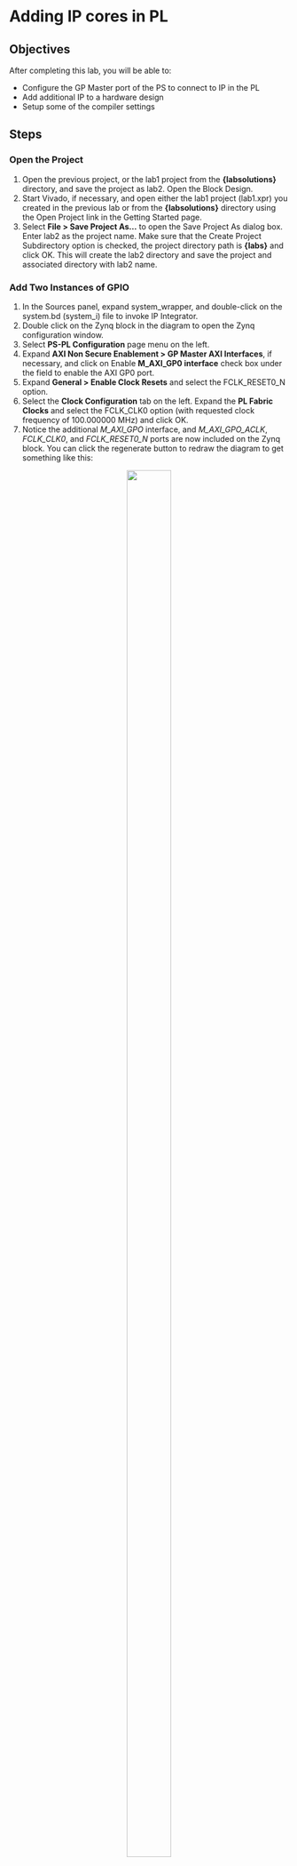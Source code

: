 # Adding IP cores in PL

## Objectives

After completing this lab, you will be able to:
*	Configure the GP Master port of the PS to connect to IP in the PL
*	Add additional IP to a hardware design
*	Setup some of the compiler settings

## Steps

### Open the Project

1. Open the previous project, or the lab1 project from the **{labsolutions}** directory, and save the project as lab2. Open the Block Design.
1.	Start Vivado, if necessary, and open either the lab1 project (lab1.xpr) you created in the previous lab or from the **{labsolutions}** directory using the Open Project link in the Getting Started page.
2.	Select **File > Save Project As…** to open the Save Project As dialog box. Enter lab2 as the project name.  Make sure that the Create Project Subdirectory option is checked, the project directory path is **{labs}** and click OK.
This will create the lab2 directory and save the project and associated directory with lab2 name.

### Add Two Instances of GPIO

1.	In the Sources panel, expand system_wrapper, and double-click on the system.bd (system_i) file to invoke IP Integrator.
2.	Double click on the Zynq block in the diagram to open the Zynq configuration window.
3.	Select **PS-PL Configuration** page menu on the left.
4.	Expand **AXI Non Secure Enablement > GP Master AXI Interfaces**, if necessary, and click on Enable **M_AXI_GP0 interface** check box under the field to enable the AXI GP0 port.
5.	Expand **General > Enable Clock Resets** and select the FCLK_RESET0_N option.
6.	Select the **Clock Configuration** tab on the left. Expand the **PL Fabric Clocks** and select the FCLK_CLK0 option (with requested clock frequency of 100.000000 MHz) and click OK.
7.	Notice the additional *M_AXI_GPO* interface, and *M_AXI_GPO_ACLK*, *FCLK_CLK0*, and *FCLK_RESET0_N* ports are now included on the Zynq block. You can click the regenerate button to redraw the diagram to get something like this:

<p align="center">
<img src ="/Embedded Systems/pics/lab 2/1BlockAXI.JPG " width="40%" height="80%"/>
</p>
<p align = "center">
<i>Zynq system with AXI and clock interfaces</i>
</p>

8.	Next add an IP by **right clicking on the Diagram window> Add IP** and search for AXI GPIO in the catalog

9.	Double-click the _AXI GPIO_ to add the core to the design. The core will be added to the design and the block diagram will be updated.

10.	Click on the AXI GPIO block to select it, and in the properties tab, change the name to **switches**

   <p align="center">
   <img src ="/Embedded Systems/pics/lab 2/2AXIblockadd.JPG "  width="50%" height="80%"/>
   </p>
   <p align = "center">
   <i>Change AXI GPIO default name</i>
   </p>

11.	Double click on the _AXI GPIO block_ to open the customization window.
12.	From the Board Interface drop down, select sws 8bits for _ZedBoard_, sws 4bits for _Zybo_ or sws 2bits for _PYNQ-Z2_ for **GPIO IP Interface**.
13.	Next, click the IP configuration tab, and notice the width has already been set to match the switches on the *Zedboard* (8), *Zybo* (4) or *PYNQ-Z2* (2)  

Notice that the peripheral can be configured for two channels, but, since we want to use only one channel without interrupt, leave the Enable Dual Channel and Enable Interrupt unchecked.  

14.	Click OK to save and close the customization window
15.	Notice that **Designer assistance** is available. Click on Run Connection Automation, and select **/switches/S_AXI**
16.	Click OK when prompted to automatically connect the master and slave interfaces

   <p align="center">
   <img src ="/Embedded Systems/pics/lab 2/3Dsgnswauto.JPG "  width="50%" height="80%"/>
   </p>
   <p align = "center">
   <i>Design with switches automatically connected</i>
   </p>

  Notice two additional blocks, Processor System Reset, and AXI Interconnect have automatically been added to the design. (The blocks can be dragged to be rearranged, or the design can be redrawn.).

18.	Add another instance of the GPIO peripheral (Add IP). Name it as **buttons**
19.	Double click on the IP block, select the _btns GPIO interface_ (btns_5bits for the _Zedboard_, btns_4bits for the _Zybo_ and btns 4bits for the _PYNQ-Z2_) and click OK.
At this point connection automation could be run, or the block could be connected manually. This time the block will be connected manually.
20.	Double click on the _AXI Interconnect_ (name : ps7_0_axi_periph) and change the Number of **Master Interfaces** to 2 and click OK

    <p align="center">
    <img src ="/Embedded Systems/pics/lab 2/4AXIrecust.JPG "  width="50%" height="80%"/>
    </p>
    <p align = "center">
    <i>Add master port to AXI Interconnect</i>
    </p>

21.	Click on the s_axi port of the buttons AXI GPIO block (name: buttons), and drag the pointer towards the AXI Interconnect block.

      The message 'Found 1 interface' should appear, and a green tick should appear beside the M01_AXI port on the AXI Interconnect indicating this is a valid port to connect to. Drag the pointer to this port and release the mouse button to make the connection.
22.	In a similar way, connect the following ports:

    *buttons s_axi_aclk -> Zynq7 Processing System  FCLK_CLK0*

    *buttons s_axi_aresetn -> Processor System Reset peripheral_aresetn*

    *AXI Interconnect M01_ACLK -> Zynq7 Processing System  FCLK_CLK0*

    *AXI Interconnect M01_ARESETN -> Processor System Reset peripheral_aresetn*

    The block diagram should look similar to this:

    <p align="center">
    <img src ="/Embedded Systems/pics/lab 2/5AXIbuttsw.JPG "  width="50%" height="80%"/>
    </p>
    <p align = "center">
    <i>System Assembly View after Adding the Peripherals</i>
    </p>

23.	Click on the **Address Editor** tab, and expand **processing_system7_0 > Data > Unmapped Slaves** if necessary
24.	Notice that switches has been automatically assigned an address, but buttons has not (since it was manually connected). Right click on btns_4bit and select Assign Address.

Note that both peripherals are assigned in the address range of _0x40000000_ to _0x7FFFFFFF_ (GP0 range).

   <p align="center">
   <img src ="/Embedded Systems/pics/lab 2/6AXIAdd.jpg "  width="50%" height="80%"/>
   </p>
   <p align = "center">
   <i>Peripherals Memory Map</i>
   </p>

### Make GPIO Peripheral Connections External
   <!--
   3-1.	The push button and dip switch instances will be connected to corresponding pins on the board.  This can be done manually, or using Designer Assistance.  Normally, one would consult the board’s user manual to find this information.
   -->
1.	In the Diagram view, notice that **Designer Assistance** is available. We will manually create the ports and connect.
2.	Right-Click on the _GPIO port_ of the switches instance and select **Make External** to create the external port. This will create the external port named **gpio** and connect it to the peripheral. Because Vivado is “board aware”, the pin constraints will be automatically applied to the port.
3.	Select the gpio port and change the name to **switches** in its properties form.
The width of the interface will be automatically determined by the upstream block.
4.	For the buttons GPIO, click on the Run Connection Automation link.
5.	In the opened GUI, select btns_5bits (for _ZedBoard_) or btns_4bits (for _Zybo_ and _PYNQ-Z2_) under the options section.
6.	Click OK.
7.	Select the created external port and change its name as buttons
8.	Run Design Validation (**Tools -> Validate Design**) and verify there are no errors.
The design should now look similar to the diagram below

    <p align="center">
    <img src ="/Embedded Systems/pics/lab 2/7Finaldsgn.JPG "  width="60%" height="80%"/>
    </p>
    <p align = "center">
    <i>Completed design</i>
    </p>

1.	In the Flow Navigator, click **Run Synthesis**. (Click Save if prompted) and when synthesis completes, select Open Synthesized Design  and click OK
2.	 In the shortcut Bar, select **I/O Planning** from the Layout dropdown menu

   <p align="center">
   <img src ="/Embedded Systems/pics/lab 2/8iop.jpg "  width="40%" height="80%"/>
   </p>
   <p align = "center">
   <i>Switch to the IO planning view</i>
   </p>

3.	In the I/O ports tab, expand the two GPIO icons, and expand *buttons_tri_i*, and *switches_tri_i*, and notice that the ports have been automatically assigned pin locations, along with the other Fixed IO ports in the design, and an I/O Std of _LVCMOS25_ (for *Zedboard*) and _LVCMOS33_ (for *Zybo* and *PYNQ-Z2*) has been applied. If they were not automatically applied, pin constraints can be included in a constraints file, or entered manually or modified through the I/O Ports tab.

### Generate Bitstream and Export to SDK

1.	Click on **Generate Bitstream**, and click Yes if prompted to **Launch Implementation** (Click Yes if prompted to save the design)
2.	Click Cancel
3.	Export the hardware by clicking **File > Export > Export Hardware** and click OK. This time, there is hardware in Programmable Logic (PL) and a bitstream has been generated and should be included in the export to SDK.
4.	Click Yes to overwrite the hardware module.
5.	Start SDK by clicking **File > Launch SDK** and click OK

### Generate TestApp Application in SDK

1.	In SDK, right click on the mem_test project from the previous lab and select **Close Project**
2.	Do the same for mem_test_bsp and system_wrapper_hw_platform_0
3.	From the File menu select **File > New > Board Support Package**
4.	Click Finish with the standalone OS selected and default project name as standalone_bsp_0
5.	Click OK to generate the board support package named standalone_bsp_0
6.	From the File menu select **File > New > Application Project**
7.	Name the project **TestApp**, select Use existing board support package, select  standalone_bsp_0 and click Next

    <p align="center">
    <img src ="/Embedded Systems/pics/lab 2/9sdk.JPG "  width="60%" height="80%"/>
    </p>
    <p align = "center">
    <i>Application Project settings</i>
    </p>

8.	Select Empty Application and click Finish
This will create a new Application project using the created board support package.
9.	The library generator will run in the background and will create the xparameters.h file in the lab2\lab2.sdk\standalone_bsp_0\ps7_cortexa9_0\include directory
10.	Expand TestApp in the project view, and right-click on the src folder, and select Import
11.	Expand General category and double-click on File System
12.	Browse to the **{sources}\lab2** folder
13.	Select **lab2.c** and click Finish

### Test in Hardware

1.	Make sure that micro-USB cable(s) is(are) connected between the board and the PC. Turn ON the power of the board.
2.	Open Terminal from **Window > Show View > Other..**
3.	Click on the connect button and if required, select appropriate COM port (depends on your computer), and configure it with the parameters as shown in lab1. (These settings may have been saved from previous lab, lab1)
1.	Select **Xilinx Tools > Program FPGA**

2.	Click Program to download the hardware bitstream.  When FPGA is being programmed, the DONE LED (green color) will be off, and will turn on again when the FPGA is programmed
3.	Select TestApp in Project Explorer, right-click and select **Run As > Launch on Hardware** (System Debugger) to download the application, execute *ps7_init*, and execute *TestApp.elf*
4.	You should see the something similar to the  following output on Terminal console

    <p align="center">
    <img src ="/Embedded Systems/pics/lab 2/aop.jpg "  width="40%" height="80%"/>
    </p>
    <p align = "center">
    <i> SDK Terminal output </i>
    </p>

5.	Select Console tab and click on the Terminate button ( ) to stop the program
6.	Close SDK and Vivado programs by selecting **File > Exit** in each program
7.	Power OFF the board

## Conclusion

GPIO peripherals were added from the IP catalog and connected to the Processing System through the 32b Master GP0 interface.  The peripherals were configured and external FPGA connections were established.  A TestApp application project was created and the functionality was verified after downloading the bitstream and executing the program.

